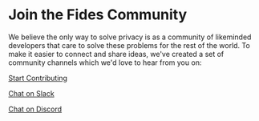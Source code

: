 # Join the Fides Community

We believe the only way to solve privacy is as a community of likeminded developers that care to solve these problems for the rest of the world. To make it easier to connect and share ideas, we've created a set of community channels which we'd love to hear from you on:

[Start Contributing](https://github.com/ethyca/fides)

[Chat on Slack](https://fidescommunity.slack.com)

[Chat on Discord](https://discord.gg/6bKp5qVnSR)